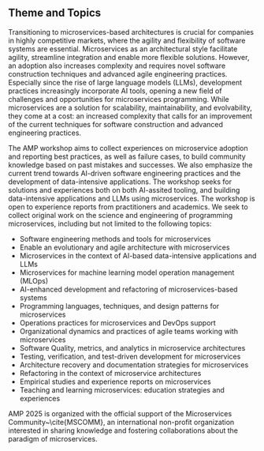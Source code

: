 Theme and Topics
----------------

Transitioning to microservices-based architectures is crucial for companies in highly competitive markets, where the agility and flexibility of software systems are essential.
Microservices as an architectural style facilitate agility, streamline integration and enable more flexible solutions. 
However, an adoption also increases complexity and requires novel software construction techniques and advanced agile engineering practices.
Especially since the rise of large language models (LLMs), development practices increasingly incorporate AI tools, opening a new field of challenges and opportunities for microservices programming.
While microservices are a solution for scalability, maintainability, and evolvability, they come at a cost:
an increased complexity that calls for an improvement of the current techniques for software construction and advanced engineering practices.

The AMP workshop aims to collect experiences on microservice adoption and reporting best practices, as well as failure cases, to build community knowledge based on past mistakes and successes.
We also emphasize the current trend towards AI-driven software engineering practices and the development of data-intensive applications. 
The workshop seeks for solutions and experiences both on both AI-assited tooling, and building data-intensive applications and LLMs using microservices.
The workshop is open to experience reports from practitioners and academics. 
We seek to collect original work on the science and engineering of programming microservices, including but not limited to the following topics:

- Software engineering methods and tools for microservices
- Enable an evolutionary and agile architecture with microservices
- Microservices in the context of AI-based data-intensive applications and LLMs
- Microservices for machine learning model operation management (MLOps)
- AI-enhanced development and refactoring of microservices-based systems
- Programming languages, techniques, and design patterns for microservices
- Operations practices for microservices and DevOps support
- Organizational dynamics and practices of agile teams working with microservices
- Software Quality, metrics, and analytics in microservice architectures
- Testing, verification, and test-driven development for microservices
- Architecture recovery and documentation strategies for microservices 
- Refactoring in the context of microservice architectures
- Empirical studies and experience reports on microservices
- Teaching and learning microservices: education strategies and experiences

AMP 2025 is organized with the official support of the Microservices Community~\cite{MSCOMM}, an international non-profit organization interested in sharing knowledge and fostering collaborations about the paradigm of microservices.
